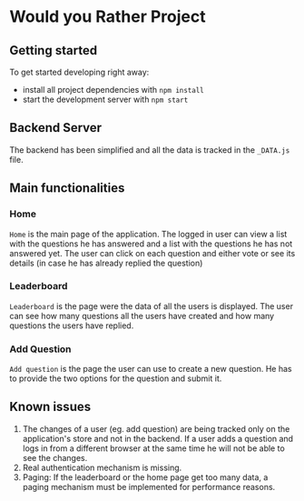 # Would you Rather Project


## Getting started

To get started developing right away:

* install all project dependencies with `npm install`
* start the development server with `npm start`

## Backend Server

The backend has been simplified and all the data is tracked in the `_DATA.js` file. 

## Main functionalities

### Home

`Home` is the main page of the application. The logged in user can view a list with the questions he has answered and a list with the questions he has not answered yet. The user can click on each question and either vote or see its details (in case he has already replied the question)

### Leaderboard

`Leaderboard` is the page were the data of all the users is displayed. The user can see how many questions all the users have created and how many questions the users have replied.

### Add Question

`Add question` is the page the user can use to create a new question. He has to provide the two options for the question and submit it.


## Known issues

1. The changes of a user (eg. add question) are being tracked only on the application's store and not in the backend. If a user adds a question and logs in from a different browser at the same time he will not be able to see the changes.
2. Real authentication mechanism is missing.
3. Paging: If the leaderboard or the home page get too many data, a paging mechanism must be implemented for performance reasons.
